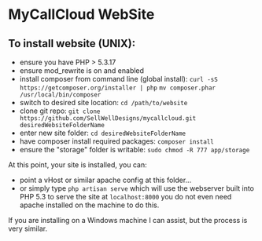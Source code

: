 MyCallCloud WebSite
====

## To install website (UNIX):

* ensure you have PHP > 5.3.17
* ensure mod_rewrite is on and enabled
* install composer from command line (global install):
		```
		curl -sS https://getcomposer.org/installer | php
		```
		```
		mv composer.phar /usr/local/bin/composer
		```
* switch to desired site location: `cd /path/to/website`
* clone git repo: `git clone https://github.com/SellWellDesigns/mycallcloud.git desiredWebsiteFolderName`
* enter new site folder: `cd desiredWebsiteFolderName`
* have composer install required packages: `composer install`
* ensure the "storage" folder is writable: `sudo chmod -R 777 app/storage`

At this point, your site is installed, you can:

* point a vHost or similar apache config at this folder...
* or simply type `php artisan serve` which will use the webserver built into PHP 5.3 to serve the site at `localhost:8000` you do not even need apache installed on the machine to do this.

If you are installing on a Windows machine I can assist, but the process is very similar.